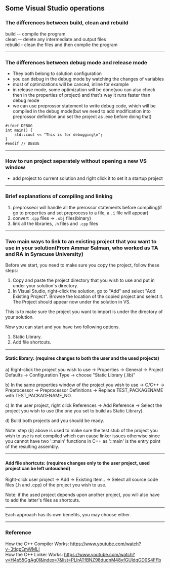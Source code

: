 ## Some Visual Studio operations

### The differences between build, clean and rebuild

build -- compile the program  
clean -- delete any intermediate and output files  
rebuild - clean the files and then complie the program  

------
### The differences between debug mode and release mode  
* They both belong to solution configuration
* you can debug in the debug mode by watching the changes of variables
* most of optimizations will be canced, inline for example
* in release mode, some optimization will be done(you can also check then in the properties of project) and that's way it runs faster than debug mode
* we can use preprossor statement to write debug code, which will be complied in the debug mode(but we need to add modification into preprossor definition and set the project as .exe before doing that)

```
#ifdef DEBUG
int main() {
	std::cout << "This is for debugging\n";
}
#endif // DEBUG
```
------
### How to run project seperately without opening a new VS window
* add project to current solution and right click it to set it a startup project

------
### Brief explanations of compiling and linking
1. preprosseor will handle all the prerossor statements before compiling(if go to properties and set preprocess to a file, a `.i` file will appear)
2. convert `.cpp` files -> `.obj` files(binary)
3. link all the libraries, `.h` files and `.cpp` files

------
### Two main ways to link to an existing project that you want to use in your solution(From Ammar Salman, who worked as TA and RA in Syracuse University)

Before we start, you need to make sure you copy the project, follow these steps:

1) Copy and paste the project directory that you wish to use and put in under your solution's directory.
2) In Visual Studio, right-click the solution, go to "Add" and select "Add Existing Project". Browse the location of the copied project and select it. The Project should appear now under the solution in VS.

This is to make sure the project you want to import is under the directory of your solution. 

Now you can start and you have two following options.

1) Static Library.
2) Add file shortcuts.

----------------------------------------------------------------------------------------------------------------

#### Static library: (requires changes to both the user and the used projects)

a) Right-click the project you wish to use -> Properties -> General -> Project Defaults -> Configuration Type -> choose "Static Library (.lib)"

b) In the same properties window of the project you wish to use -> C/C++ -> Preprocessor -> Preprocessor Definitions -> Replace TEST_PACKAGENAME with TEST_PACKAGENAME_NO.

c) In the user project, right click References -> Add Reference -> Select the project you wish to use (the one you set to build as Static Library). 

d) Build both projects and you should be ready.

Note: step (b) above is used to make sure the test stub of the project you wish to use is not compiled which can cause linker issues otherwise since you cannot have two '::main' functions in C++ as '::main' is the entry point of the resulting assembly. 

----------------------------------------------------------------------------------------------------------------

#### Add file shortcuts: (requires changes only to the user project, used project can be left untouched)

Right-click user project -> Add -> Existing Item.. -> Select all source code files (.h and .cpp) of the project you wish to use. 

Note: if the used project depends upon another project, you will also have to add the latter's files as shortcuts. 

----------------------------------------------------------------------------------------------------------------
Each approach has its own benefits, you may choose either. 

------
### Reference
How the C++ Compiler Works: https://www.youtube.com/watch?v=3tIqpEmWMLI  
How the C++ Linker Works: https://www.youtube.com/watch?v=H4s55GgAg0I&index=7&list=PLlrATfBNZ98dudnM48yfGUldqGD0S4FFb
